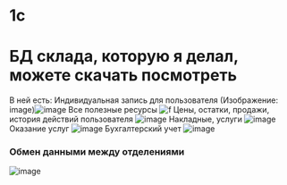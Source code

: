 # 1c
# БД склада, которую я делал, можете скачать посмотреть
В ней есть:
Индивидуальная запись для пользователя
(Изображение: image)![image](https://user-images.githubusercontent.com/93524480/154052841-538db667-c345-424a-8a9e-1388053ba001.png)
Все полезные ресурсы
![f](https://user-images.githubusercontent.com/93524480/154051774-98cc16e3-292e-4fb3-819a-6e91beab05a6.png)
Цены, остатки, продажи, история действий пользователя 
![image](https://user-images.githubusercontent.com/93524480/154052130-529f5e06-613c-4945-b2cc-0790b7ef2914.png)
Накладные, услуги
![image](https://user-images.githubusercontent.com/93524480/154052301-fe5916cd-25fe-4f45-9d43-ef3e67f1e0b5.png)
Оказание услуг 
![image](https://user-images.githubusercontent.com/93524480/154052509-769bb050-5d19-4906-ae70-01dd7692e166.png)
Бухгалтерский учет 
![image](https://user-images.githubusercontent.com/93524480/154052565-6029993a-9f62-4909-b4e3-229efe6e6275.png)
### Обмен данными между отделениями 
![image](https://user-images.githubusercontent.com/93524480/154052688-c4f5c3a4-18e0-4d85-b5fc-d22b1e34e5b8.png)

